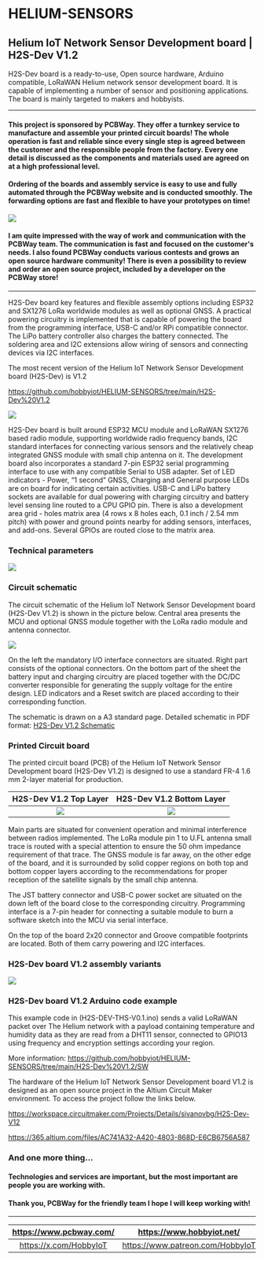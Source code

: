 # HELIUM-SENSORS
## Helium IoT Network Sensor Development board | H2S-Dev V1.2

H2S-Dev board is a ready-to-use, Open source hardware, Arduino compatible, LoRaWAN Helium network sensor development board. It is capable of implementing a number of sensor and positioning applications. The board is mainly targeted to makers and hobbyists.

---

#### This project is sponsored by PCBWay. They offer a turnkey service to manufacture and assemble your printed circuit boards! The whole operation is fast and reliable since every single step is agreed between the customer and the responsible people from the factory. Every one detail is discussed as the components and materials used are agreed on at a high professional level.
#### Ordering of the boards and assembly service is easy to use and fully automated through the PCBWay website and is conducted smoothly. The forwarding options are fast and flexible to have your prototypes on time!

![](https://github.com/hobbyiot/HELIUM-SENSORS/blob/main/H2S-Dev%20V1.2/PICS/H2S_V1.2-100.jpg)

#### I am quite impressed with the way of work and communication with the PCBWay team. The communication is fast and focused on the customer's needs. I also found PCBWay conducts various contests and grows an open source hardware community! There is even a possibility to review and order an open source project, included by a developer on the PCBWay store!

---

H2S-Dev board key features and flexible assembly options including ESP32 and SX1276 LoRa worldwide modules as well as optional GNSS. A practical powering circuitry is implemented that is capable of powering the board from the programming interface, USB-C and/or RPi compatible connector. The LiPo battery controller also charges the battery connected. The soldering area and I2C extensions allow wiring of sensors and connecting devices via I2C interfaces.

The most recent version of the Helium IoT Network Sensor Development board (H2S-Dev) is V1.2

https://github.com/hobbyiot/HELIUM-SENSORS/tree/main/H2S-Dev%20V1.2

![](https://github.com/hobbyiot/HELIUM-SENSORS/blob/main/H2S-Dev%20V1.2/PICS/H2S-Dev%20board%20V1.2%20Main%20blocks.jpg)

H2S-Dev board is built around ESP32 MCU module and LoRaWAN SX1276 based radio module, supporting worldwide radio frequency bands, I2C standard interfaces for connecting various sensors and the relatively cheap integrated GNSS module with small chip antenna on it. The development board also incorporates a standard 7-pin ESP32 serial programming interface to use with any compatible Serial to USB adapter. Set of LED indicators - Power, “1 second” GNSS, Charging and General purpose LEDs are on board for indicating certain activities. USB-C and LiPo battery sockets are available for dual powering with charging circuitry and battery level sensing line routed to a CPU GPIO pin. There is also a development area grid - holes matrix area (4 rows x 8 holes each, 0.1 inch / 2.54 mm pitch) with power and ground points nearby for adding sensors, interfaces, and add-ons. Several GPIOs are routed close to the matrix area.

### Technical parameters
![](https://github.com/hobbyiot/HELIUM-SENSORS/blob/main/H2S-Dev%20V1.2/PICS/H2S-Dev%20board%20V1.2%20Table%201.jpg)

### Circuit schematic
The circuit schematic of the Helium IoT Network Sensor Development board (H2S-Dev V1.2) is shown in the picture below. Central area presents the MCU and optional GNSS module together with the LoRa radio module and antenna connector.

![](https://github.com/hobbyiot/HELIUM-SENSORS/blob/main/H2S-Dev%20V1.2/PICS/H2S-Dev%20V1.2%20SCH.PNG)

On the left the mandatory I/O interface connectors are situated. Right part consists of the optional connectors. On the bottom part of the sheet the battery input and charging circuitry are placed together with the DC/DC converter responsible for generating the supply voltage for the entire design. LED indicators and a Reset switch are placed according to their corresponding function.

The schematic is drawn on a A3 standard page. Detailed schematic in PDF format: [H2S-Dev V1.2 Schematic](https://github.com/hobbyiot/HELIUM-SENSORS/blob/main/H2S-Dev%20V1.2/HW/H2S-Dev%20V1.2%20Schematic.pdf)

### Printed Circuit board

The printed circuit board (PCB) of the Helium IoT Network Sensor Development board (H2S-Dev V1.2) is designed to use a standard FR-4 1.6 mm 2-layer material for production.

H2S-Dev V1.2 Top Layer     |  H2S-Dev V1.2 Bottom Layer
:-------------------------:|:-------------------------:
![](https://github.com/hobbyiot/HELIUM-SENSORS/blob/main/H2S-Dev%20V1.2/PICS/H2S-Dev%20V1.2%20TL%203D.PNG)  |  ![](https://github.com/hobbyiot/HELIUM-SENSORS/blob/main/H2S-Dev%20V1.2/PICS/H2S-Dev%20V1.2%20BL%203D.PNG)

Main parts are situated for convenient operation and minimal interference between radios implemented. The LoRa module pin 1 to U.FL antenna small trace is routed with a special attention to ensure the 50 ohm impedance requirement of that trace. The GNSS module is far away, on the other edge of the board, and it is surrounded by solid copper regions on both top and bottom copper layers according to the recommendations for proper reception of the satellite signals by the small chip antenna.

The JST battery connector and USB-C power socket are situated on the down left of the board close to the corresponding circuitry. Programming interface is a 7-pin header for connecting a suitable module to burn a software sketch into the MCU via serial interface.

On the top of the board 2x20 connector and Groove compatible footprints are located. Both of them carry powering and I2C interfaces.

### H2S-Dev board V1.2 assembly variants
![](https://github.com/hobbyiot/HELIUM-SENSORS/blob/main/H2S-Dev%20V1.2/PICS/H2S-Dev%20board%20V1.2%20Table%202.jpg)

### H2S-Dev board V1.2 Arduino code example

This example code in (H2S-DEV-THS-V0.1.ino) sends a valid LoRaWAN packet over The Helium network with a payload containing temperature and humidity data as they are read from a DHT11 sensor, connected to GPIO13 using frequency and encryption settings according your region.

More information: https://github.com/hobbyiot/HELIUM-SENSORS/tree/main/H2S-Dev%20V1.2/SW

The hardware of the Helium IoT Network Sensor Development board V1.2 is designed as an open source project in the Altium Circuit Maker environment. To access the project follow the links below.

https://workspace.circuitmaker.com/Projects/Details/sivanovbg/H2S-Dev-V12

https://365.altium.com/files/AC741A32-A420-4803-868D-E6CB6756A587

### And one more thing…

#### Technologies and services are important, but the most important are people you are working with.

#### Thank you, PCBWay for the friendly team I hope I will keep working with!

---

https://www.pcbway.com/ | https://www.hobbyiot.net/
:----------------------------:|:------------------------------:
https://x.com/HobbyIoT | https://www.patreon.com/HobbyIoT


